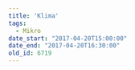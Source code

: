 ```yaml
---
title: 'Klima'
tags:
  - Mikro
date_start: "2017-04-20T15:00:00"
date_end: "2017-04-20T16:30:00"
old_id: 6719
---
```

